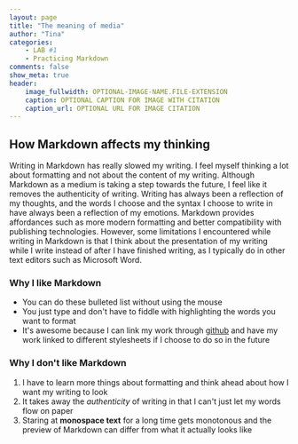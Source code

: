 ```yaml
---
layout: page  
title: "The meaning of media"  
author: "Tina"  
categories:  
    - LAB #1
    - Practicing Markdown
comments: false  
show_meta: true
header:
    image_fullwidth: OPTIONAL-IMAGE-NAME.FILE-EXTENSION
    caption: OPTIONAL CAPTION FOR IMAGE WITH CITATION
    caption_url: OPTIONAL URL FOR IMAGE CITATION
---
```

## How Markdown affects my thinking
Writing in Markdown has really slowed my writing. I feel myself thinking a lot
about formatting and not about the content of my writing. Although Markdown as
a medium is taking a step towards the future, I feel like it removes the authenticity
of writing. Writing has always been a reflection of my thoughts, and the words
I choose and the syntax I choose to write in have always been a reflection
of my emotions. Markdown provides affordances such as more modern formatting
and better compatibility with publishing technologies. However, some limitations
I encountered while writing in Markdown is that I think about the presentation
of my writing while I write instead of after I have finished writing, as I
typically do in other text editors such as Microsoft Word.

### Why I like Markdown
+ You can do these bulleted list without using the mouse
+ You just type and don't have to fiddle with highlighting the words you
want to format
+ It's awesome because I can link my work through [github](https://github.com/tinawu0603)
and have my work linked to different stylesheets if I choose to do so in the future

### Why I don't like Markdown
1. I have to learn more things about formatting and think ahead about how I want
my writing to look
2. It takes away the *authenticity* of writing in that I can't just let my words
flow on paper
3. Staring at **monospace text** for a long time gets monotonous and the preview
of Markdown can differ from what it actually looks like
